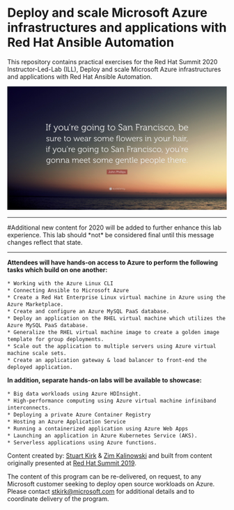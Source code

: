 # Deploy and scale Microsoft Azure infrastructures and applications with Red Hat Ansible Automation
This repository contains practical exercises for the Red Hat Summit 2020 Instructor-Led-Lab (ILL), Deploy and scale Microsoft Azure infrastructures and applications with Red Hat Ansible Automation.</b>
<p align="center">
<img src="images/SFO.jpg">
</p>
<HR>
#Additional new content for 2020 will be added to further enhance this lab experience. This lab should *not* be considered final until this message changes reflect that state.
<BR>
<HR>
<b>Attendees will have hands-on access to Azure to perform the following tasks which build on one another:</b>

	* Working with the Azure Linux CLI
	* Connecting Ansible to Microsoft Azure
	* Create a Red Hat Enterprise Linux virtual machine in Azure using the Azure Marketplace.
	* Create and configure an Azure MySQL PaaS database.
	* Deploy an application on the RHEL virtual machine which utilizes the Azure MySQL PaaS database.
	* Generalize the RHEL virtual machine image to create a golden image template for group deployments.
	* Scale out the application to multiple servers using Azure virtual machine scale sets.
	* Create an application gateway & load balancer to front-end the deployed application.
	
<b>In addition, separate hands-on labs will be available to showcase:</b>

	* Big data workloads using Azure HDInsight.
	* High-performance computing using Azure virtual machine infiniband interconnects.
	* Deploying a private Azure Container Registry
	* Hosting an Azure Application Service
	* Running a containerized application using Azure Web Apps
	* Launching an application in Azure Kubernetes Service (AKS).
	* Serverless applications using Azure functions.

Content created by: [Stuart Kirk](https://github.com/stuartatmicrosoft) & [Zim Kalinowski](https://github.com/zikalino) and built from content originally presented at [Red Hat Summit 2019](https://github.com/stuartatmicrosoft/RedHatSummit2019).

The content of this program can be re-delivered, on request, to any Microsoft customer seeking to deploy open source workloads on Azure.  Please contact stkirk@microsoft.com for additional details and to coordinate delivery of the program.
